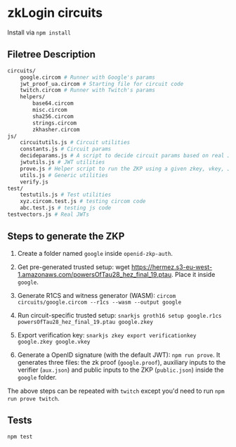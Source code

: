 # zkLogin circuits

Install via `npm install`

## Filetree Description

```bash
circuits/
    google.circom # Runner with Google's params
    jwt_proof_ua.circom # Starting file for circuit code
    twitch.circom # Runner with Twitch's params
    helpers/
        base64.circom
        misc.circom
        sha256.circom
        strings.circom
        zkhasher.circom
js/
    circuitutils.js # Circuit utilities
    constants.js # Circuit params
    decideparams.js # A script to decide circuit params based on real JWTs
    jwtutils.js # JWT utilities
    prove.js # Helper script to run the ZKP using a given zkey, vkey, JWT
    utils.js # Generic utilities
    verify.js
test/
    testutils.js # Test utilities
    xyz.circom.test.js # testing circom code
    abc.test.js # testing js code
testvectors.js # Real JWTs
```

## Steps to generate the ZKP

1. Create a folder named `google` inside `openid-zkp-auth`.

2. Get pre-generated trusted setup: wget https://hermez.s3-eu-west-1.amazonaws.com/powersOfTau28_hez_final_19.ptau. Place it inside `google`.

3. Generate R1CS and witness generator (WASM): `circom circuits/google.circom --r1cs --wasm --output google`

4. Run circuit-specific trusted setup: `snarkjs groth16 setup google.r1cs powersOfTau28_hez_final_19.ptau google.zkey`

5. Export verification key: `snarkjs zkey export verificationkey google.zkey google.vkey`

6. Generate a OpenID signature (with the default JWT): ``npm run prove``. It generates three files: the zk proof (`google.proof`), auxiliary inputs to the verifier (`aux.json`) and public inputs to the ZKP (`public.json`) inside the `google` folder.

The above steps can be repeated with `twitch` except you'd need to run ``npm run prove twitch``.

## Tests

``npm test``